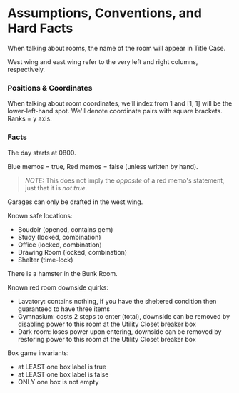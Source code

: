 # Assumptions, Conventions, and Hard Facts

When talking about rooms, the name of the room will appear in Title Case.

West wing and east wing refer to the very left and right columns, respectively.

### Positions & Coordinates

When talking about room coordinates, we'll index from 1 and [1, 1] will be the lower-left-hand spot. We'll denote coordinate pairs with square brackets. Ranks = y axis.

### Facts

The day starts at 0800.

Blue memos = true, Red memos = false (unless written by hand).

> _NOTE:_ This does not imply the _opposite_ of a red memo's statement, just that it is _not true._

Garages can only be drafted in the west wing.

Known safe locations:
- Boudoir (opened, contains gem)
- Study (locked, combination)
- Office (locked, combination)
- Drawing Room (locked, combination)
- Shelter (time-lock)

There is a hamster in the Bunk Room.

Known red room downside quirks:
- Lavatory: contains nothing, if you have the sheltered condition then guaranteed to have three items
- Gymnasium: costs 2 steps to enter (total), downside can be removed by disabling power to this room at the Utility Closet breaker box
- Dark room: loses power upon entering, downside can be removed by restoring power to this room at the Utility Closet breaker box

Box game invariants:
- at LEAST one box label is true
- at LEAST one box label is false
- ONLY one box is not empty
